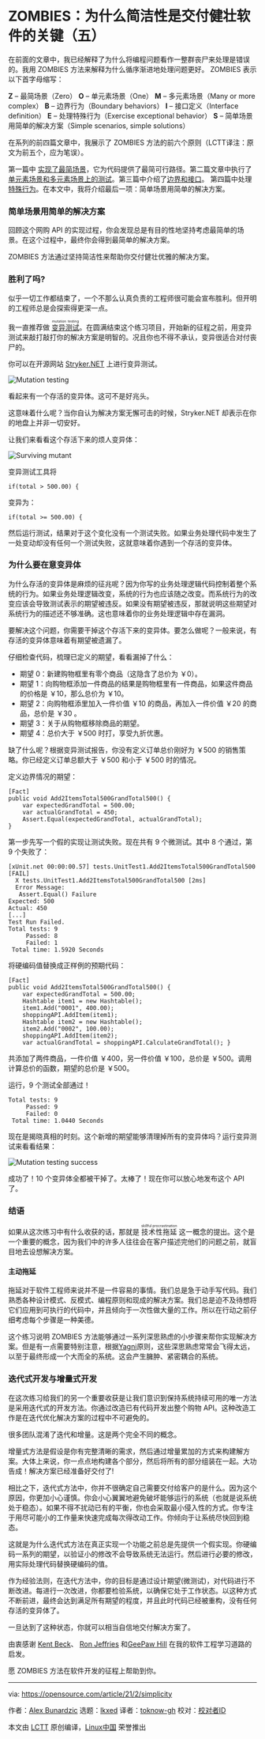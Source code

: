 [#]: subject: "Why simplicity is critical to delivering sturdy applications"
[#]: via: "https://opensource.com/article/21/2/simplicity"
[#]: author: "Alex Bunardzic https://opensource.com/users/alex-bunardzic"
[#]: collector: "lkxed"
[#]: translator: "toknow-gh"
[#]: reviewer: " "
[#]: publisher: " "
[#]: url: " "

ZOMBIES：为什么简洁性是交付健壮软件的关键（五）
======
在前面的文章中，我已经解释了为什么将编程问题看作一整群丧尸来处理是错误的。我用 ZOMBIES 方法来解释为什么循序渐进地处理问题更好。
ZOMBIES 表示以下首字母缩写：

**Z** – 最简场景（Zero）
**O** – 单元素场景（One）
**M** – 多元素场景（Many or more complex）
**B** – 边界行为（Boundary behaviors）
**I** – 接口定义（Interface definition）
**E** – 处理特殊行为（Exercise exceptional behavior）
**S** – 简单场景用简单的解决方案（Simple scenarios, simple solutions）

在系列的前四篇文章中，我展示了 ZOMBIES 方法的前六个原则（LCTT译注：原文为前五个，应为笔误）。

第一篇中 [实现了最简场景][7]，它为代码提供了最简可行路径。第二篇文章中执行了 [单元素场景和多元素场景上的测试][8]。第三篇中介绍了[边界和接口][9]。 第四篇中处理[特殊行为][10]。在本文中，我将介绍最后一项：简单场景用简单的解决方案。


### 简单场景用简单的解决方案

回顾这个网购 API 的实现过程，你会发现总是有目的性地坚持考虑最简单的场景。在这个过程中，最终你会得到最简单的解决方案。

ZOMBIES 方法通过坚持简洁性来帮助你交付健壮优雅的解决方案。

### 胜利了吗?

似乎一切工作都结束了，一个不那么认真负责的工程师很可能会宣布胜利。但开明的工程师总是会探索得更深一点。

我一直推荐做 <ruby> [变异测试][11]<rt>mutation testing</rt></ruby>。在圆满结束这个练习项目，开始新的征程之前，用变异测试来敲打敲打你的解决方案是明智的。况且你也不得不承认，变异很适合对付丧尸的。

你可以在开源网站 [Stryker.NET][12] 上进行变异测试。

![Mutation testing][13]

看起来有一个存活的变异体。这可不是好兆头。

这意味着什么呢？当你自认为解决方案无懈可击的时候，Stryker.NET 却表示在你的地盘上并非一切安好。

让我们来看看这个存活下来的烦人变异体：

![Surviving mutant][14]

变异测试工具将

```
if(total > 500.00) {
```

变异为：

```
if(total >= 500.00) {
```

然后运行测试，结果对于这个变化没有一个测试失败。如果业务处理代码中发生了一处变动却没有任何一个测试失败，这就意味着你遇到一个存活的变异体。

### 为什么要在意变异体

为什么存活的变异体是麻烦的征兆呢？因为你写的业务处理逻辑代码控制着整个系统的行为。如果业务处理逻辑改变，系统的行为也应该随之改变。而系统行为的改变应该会导致测试表示的期望被违反。如果没有期望被违反，那就说明这些期望对系统行为的描述还不够准确。这也意味着你的业务处理逻辑中存在漏洞。

要解决这个问题，你需要干掉这个存活下来的变异体。要怎么做呢？一般来说，有存活的变异体意味着有期望被遗漏了。

仔细检查代码，梳理已定义的期望，看看漏掉了什么：

- 期望 0：新建购物框里有零个商品（这隐含了总价为 ￥0）。
- 期望 1：向购物框添加一件商品的结果是购物框里有一件商品，如果这件商品的价格是 ￥10，那么总价为 ￥10。
- 期望 2：向购物框添里加入一件价值 ￥10 的商品，再加入一件价值 ￥20 的商品，总价是 ￥30 。
- 期望 3：关于从购物框移除商品的期望。
- 期望 4：总价大于 ￥500 时打，享受九折优惠。

缺了什么呢？根据变异测试报告，你没有定义订单总价刚好为 ￥500 的销售策略。你已经定义订单总额大于 ￥500 和小于 ￥500 时的情况。

定义边界情况的期望：

```
[Fact]
public void Add2ItemsTotal500GrandTotal500() {
	var expectedGrandTotal = 500.00;
	var actualGrandTotal = 450;
	Assert.Equal(expectedGrandTotal, actualGrandTotal);
}
```

第一步先写一个假的实现让测试失败。现在共有 9 个微测试。其中 8 个通过，第 9 个失败了：

```
[xUnit.net 00:00:00.57] tests.UnitTest1.Add2ItemsTotal500GrandTotal500 [FAIL]
  X tests.UnitTest1.Add2ItemsTotal500GrandTotal500 [2ms]
  Error Message:
   Assert.Equal() Failure
Expected: 500
Actual: 450
[...]
Test Run Failed.
Total tests: 9
     Passed: 8
     Failed: 1
 Total time: 1.5920 Seconds
```

将硬编码值替换成正样例的预期代码：

```
[Fact]
public void Add2ItemsTotal500GrandTotal500() {
	var expectedGrandTotal = 500.00;
	Hashtable item1 = new Hashtable();
	item1.Add("0001", 400.00);
	shoppingAPI.AddItem(item1);
	Hashtable item2 = new Hashtable();
	item2.Add("0002", 100.00);
	shoppingAPI.AddItem(item2);
	var actualGrandTotal = shoppingAPI.CalculateGrandTotal(); }
```

共添加了两件商品，一件价值 ￥400，另一件价值 ￥100，总价是 ￥500。调用计算总价的函数，期望的总价是 ￥500。

运行，9 个测试全部通过！

```
Total tests: 9
     Passed: 9
     Failed: 0
 Total time: 1.0440 Seconds
```

现在是揭晓真相的时刻。这个新增的期望能够清理掉所有的变异体吗？运行变异测试来看看结果：

![Mutation testing success][15]

成功了！10 个变异体全都被干掉了。太棒了！现在你可以放心地发布这个 API 了。

### 结语

如果从这次练习中有什么收获的话，那就是 <ruby>技术性拖延<rt>skillful procrastination</rt></ruby> 这一概念的提出。这个是一个重要的概念，因为我们中的许多人往往会在客户描述完他们的问题之前，就盲目地去设想解决方案。

#### 主动拖延

拖延对于软件工程师来说并不是一件容易的事情。我们总是急于动手写代码。我们熟悉各种设计模式、反模式、编程原则和现成的解决方案。我们总是迫不及待想将它们应用到可执行的代码中，并且倾向于一次性做大量的工作。所以在行动之前仔细考虑每个步骤是一种美德。

这个练习说明 ZOMBIES 方法能够通过一系列深思熟虑的小步骤来帮你实现解决方案。但是有一点需要特别注意，根据[Yagni][16]原则，这些深思熟虑常常会飞得太远，以至于最终形成一个大而全的系统。这会产生臃肿、紧密耦合的系统。

### 迭代式开发与增量式开发

在这次练习给我们的另一个重要收获是让我们意识到保持系统持续可用的唯一方法是采用迭代式的开发方法。你通过改造已有代码开发出整个购物 API。这种改造工作是在迭代优化解决方案的过程中不可避免的。

很多团队混淆了迭代和增量。这是两个完全不同的概念。

增量式方法是假设是你有完整清晰的需求，然后通过增量累加的方式来构建解方案。大体上来说，你一点点地构建各个部分，然后将所有的部分组装在一起。大功告成！解决方案已经准备好交付了!

相比之下，迭代式方法中，你并不很确定自己需要交付给客户的是什么。因为这个原因，你更加小心谨慎。你会小心翼翼地避免破坏能够运行的系统（也就是说系统处于稳态）。如果不得不扰动已有的平衡，你也会采取最小侵入性的方式。你专注于用尽可能小的工作量来快速完成每次得改动工作。你倾向于让系统尽快回到稳态。

这就是为什么迭代式方法在真正实现一个功能之前总是先提供一个假实现。你硬编码一系列的期望，以验证小的修改不会导致系统无法运行。然后进行必要的修改，用实际处理代码替换硬编码的值。

作为经验法则，在迭代方法中，你的目标是通过设计期望(微测试)，对代码进行不断改进。每进行一次改进，你都要检验系统，以确保它处于工作状态。以这种方式不断前进，最终会达到满足所有期望的程度，并且此时代码已经被重构，没有任何存活的变异体了。

一旦达到了这种状态，你就可以相当自信地交付解决方案了。

由衷感谢 [Kent Beck][17]、 [Ron Jeffries][18] 和[GeePaw Hill][19] 在我的软件工程学习道路的启发。

愿 ZOMBIES 方法在软件开发的征程上帮助到你。

--------------------------------------------------------------------------------

via: https://opensource.com/article/21/2/simplicity

作者：[Alex Bunardzic][a]
选题：[lkxed][b]
译者：[toknow-gh](https://github.com/toknow-gh)
校对：[校对者ID](https://github.com/校对者ID)

本文由 [LCTT](https://github.com/LCTT/TranslateProject) 原创编译，[Linux中国](https://linux.cn/) 荣誉推出

[a]: https://opensource.com/users/alex-bunardzic
[b]: https://github.com/lkxed/
[1]: https://www.redhat.com/en/services/training/rh024-red-hat-linux-technical-overview?intcmp=7016000000127cYAAQ
[2]: https://developers.redhat.com/cheat-sheets/advanced-linux-commands/?intcmp=7016000000127cYAAQ
[3]: https://opensource.com/downloads/cheat-sheets?intcmp=7016000000127cYAAQ
[4]: https://opensource.com/alternatives?intcmp=7016000000127cYAAQ
[5]: https://opensource.com/tags/linux?intcmp=7016000000127cYAAQ
[6]: https://opensource.com/resources?intcmp=7016000000127cYAAQ
[7]: https://opensource.com/article/21/1/zombies-zero
[8]: https://opensource.com/article/21/1/zombies-2-one-many
[9]: https://opensource.com/article/21/1/zombies-3-boundaries-interface
[10]: https://opensource.com/article/21/1/zombies-4-exceptional-behavior
[11]: https://opensource.com/article/19/9/mutation-testing-example-definition
[12]: https://stryker-mutator.io/
[13]: https://opensource.com/sites/default/files/uploads/stryker-net.png
[14]: https://opensource.com/sites/default/files/uploads/mutant.png
[15]: https://opensource.com/sites/default/files/uploads/stryker-net-success.png
[16]: https://martinfowler.com/bliki/Yagni.html
[17]: https://en.wikipedia.org/wiki/Kent_Beck
[18]: https://en.wikipedia.org/wiki/Ron_Jeffries
[19]: https://www.geepawhill.org/